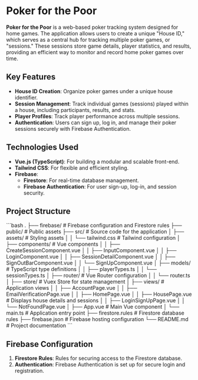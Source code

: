 
# Poker for the Poor

**Poker for the Poor** is a web-based poker tracking system designed for home games. The application allows users to create a unique "House ID," which serves as a central hub for tracking multiple poker games, or "sessions." These sessions store game details, player statistics, and results, providing an efficient way to monitor and record home poker games over time.

## Key Features

- **House ID Creation**: Organize poker games under a unique house identifier.
- **Session Management**: Track individual games (sessions) played within a house, including participants, results, and stats.
- **Player Profiles**: Track player performance across multiple sessions.
- **Authentication**: Users can sign up, log in, and manage their poker sessions securely with Firebase Authentication.

## Technologies Used

- **Vue.js (TypeScript)**: For building a modular and scalable front-end.
- **Tailwind CSS**: For flexible and efficient styling.
- **Firebase**:
  - **Firestore**: For real-time database management.
  - **Firebase Authentication**: For user sign-up, log-in, and session security.

## Project Structure

\`\`\`bash
.
├── firebase/                  # Firebase configuration and Firestore rules
├── public/                    # Public assets
├── src/                       # Source code for the application
│   ├── assets/                # Styling assets
│   │   └── tailwind.css       # Tailwind configuration
│   ├── components/            # Vue components
│   │   ├── CreateSessionComponent.vue
│   │   ├── InputComponent.vue
│   │   ├── LoginComponent.vue
│   │   ├── SessionDetailComponent.vue
│   │   ├── SignOutBarComponent.vue
│   │   └── SignUpComponent.vue
│   ├── models/                # TypeScript type definitions
│   │   ├── playerTypes.ts
│   │   └── sessionTypes.ts
│   ├── router/                # Vue Router configuration
│   │   └── router.ts
│   ├── store/                 # Vuex Store for state management
│   ├── views/                 # Application views
│   │   ├── AccountPage.vue
│   │   ├── EmailVerificationPage.vue
│   │   ├── HomePage.vue
│   │   ├── HousePage.vue       # Displays house details and sessions
│   │   ├── LoginSignUpPage.vue
│   │   └── NotFoundPage.vue
│   ├── App.vue                # Main Vue component
│   └── main.ts                # Application entry point
├── firestore.rules            # Firestore database rules
├── firebase.json              # Firebase hosting configuration
└── README.md                  # Project documentation
\`\`\`

## Firebase Configuration

1. **Firestore Rules**: Rules for securing access to the Firestore database.
2. **Authentication**: Firebase Authentication is set up for secure login and registration.
